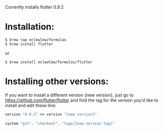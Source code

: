 Currently installs flutter 0.9.2

# Installation:

```shell
$ brew tap eclewlow/formulas
$ brew install flutter
```

or

```shell
$ brew install eclewlow/formulas/flutter
```

# Installing other versions:

If you want to install a different version {new version},
just go to https://github.com/flutter/flutter and find the tag for the version you'd like to install and edit these line:

```js
version "0.9.2" => version "{new version}"
...
system "git", "checkout", "tags/{new version tag}"
```
